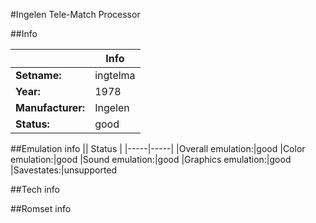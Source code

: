 #Ingelen Tele-Match Processor

##Info

||Info|
|-----|-----|
|**Setname:**|ingtelma
|**Year:**|1978
|**Manufacturer:**|Ingelen
|**Status:**|good

##Emulation info
|| Status |
|-----|-----|
|Overall emulation:|good
|Color emulation:|good
|Sound emulation:|good
|Graphics emulation:|good
|Savestates:|unsupported

##Tech info

##Romset info

<!--- START OF EDITED COMMENT DO NOT TOUCH TEXT ABOVE-->

